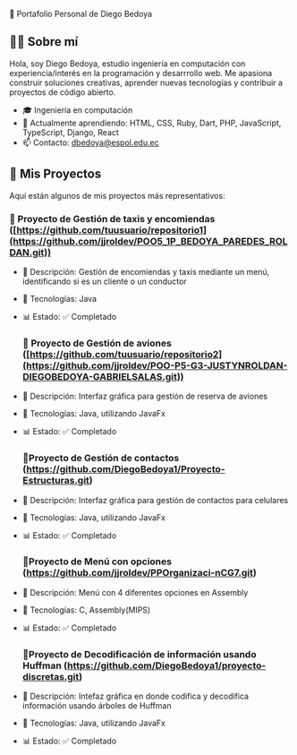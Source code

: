 💼 Portafolio Personal de Diego Bedoya

## 👨‍💻 Sobre mí

Hola, soy Diego Bedoya, estudio ingeniería en computación con experiencia/interés en la programación y desarrrollo web. Me apasiona construir soluciones creativas, aprender nuevas tecnologías y contribuir a proyectos de código abierto.

- 🎓 Ingeniería en computación
- 🌱 Actualmente aprendiendo: HTML, CSS, Ruby, Dart, PHP, JavaScript, TypeScript, Django, React
- 📫 Contacto: dbedoya@espol.edu.ec

 ## 🚀 Mis Proyectos

Aquí están algunos de mis proyectos más representativos:

### 📘 Proyecto de Gestión de taxis y encomiendas ([https://github.com/tuusuario/repositorio1](https://github.com/jjroldev/POO5_1P_BEDOYA_PAREDES_ROLDAN.git))
- 📝 Descripción: Gestión de encomiendas y taxis mediante un menú, identificando si es un cliente o un conductor
- 🚀 Tecnologías: Java
- 📊 Estado: ✅ Completado

  ### 📗 Proyecto de Gestión de aviones ([https://github.com/tuusuario/repositorio2](https://github.com/jjroldev/POO-P5-G3-JUSTYNROLDAN-DIEGOBEDOYA-GABRIELSALAS.git))
- 📝 Descripción: Interfaz gráfica para gestión de reserva de aviones
- 🚀 Tecnologías: Java, utilizando JavaFx
- 📊 Estado: ✅ Completado

  ### 📗Proyecto de Gestión de contactos (https://github.com/DiegoBedoya1/Proyecto-Estructuras.git)
- 📝 Descripción: Interfaz gráfica para gestión de contactos para celulares
- 🚀 Tecnologías: Java, utilizando JavaFx
- 📊 Estado: ✅ Completado

   ### 📗Proyecto de Menú con opciones (https://github.com/jjroldev/PPOrganizaci-nCG7.git)
- 📝 Descripción: Menú con 4 diferentes opciones en Assembly
- 🚀 Tecnologías: C, Assembly(MIPS)
- 📊 Estado: ✅ Completado

   ### 📗Proyecto de Decodificación de información usando Huffman (https://github.com/DiegoBedoya1/proyecto-discretas.git)
- 📝 Descripción: Intefaz gráfica en donde codifica y decodifica información usando árboles de Huffman
- 🚀 Tecnologías: Java, utilizando JavaFx
- 📊 Estado: ✅ Completado

  

